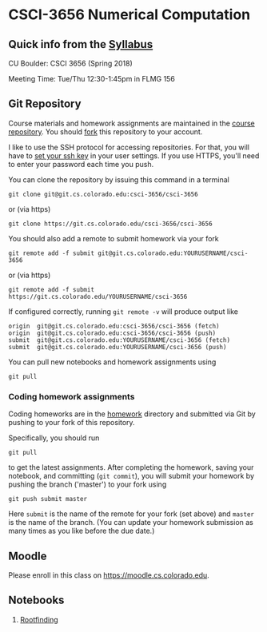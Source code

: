 # CSCI-3656 Numerical Computation

## Quick info from the [Syllabus](Syllabus.md)

CU Boulder: CSCI 3656 (Spring 2018)

Meeting Time: Tue/Thu 12:30-1:45pm in FLMG 156

## Git Repository

Course materials and homework assignments are maintained in the
[course repository](https://git.cs.colorado.edu/csci-3656/csci-3656).
You should
[fork](https://git.cs.colorado.edu/csci-3656/csci-3656/forks/new) this
repository to your account.

I like to use the SSH protocol for accessing repositories.  For that,
you will have to
[set your ssh key](https://git.cs.colorado.edu/profile/keys) in your
user settings.  If you use HTTPS, you'll need to enter your password
each time you push.

You can clone the repository by issuing this command in a terminal

    git clone git@git.cs.colorado.edu:csci-3656/csci-3656

or (via https)

    git clone https://git.cs.colorado.edu/csci-3656/csci-3656

You should also add a remote to submit homework via your fork

    git remote add -f submit git@git.cs.colorado.edu:YOURUSERNAME/csci-3656

or (via https)

    git remote add -f submit https://git.cs.colorado.edu/YOURUSERNAME/csci-3656

If configured correctly, running `git remote -v` will produce output
like

    origin  git@git.cs.colorado.edu:csci-3656/csci-3656 (fetch)
    origin  git@git.cs.colorado.edu:csci-3656/csci-3656 (push)
    submit  git@git.cs.colorado.edu:YOURUSERNAME/csci-3656 (fetch)
    submit  git@git.cs.colorado.edu:YOURUSERNAME/csci-3656 (push)

You can pull new notebooks and homework assignments using

    git pull

### Coding homework assignments

Coding homeworks are in the [homework](homework/) directory and
submitted via Git by pushing to your fork of this repository.

Specifically, you should run

    git pull

to get the latest assignments.  After completing the homework, saving
your notebook, and committing (`git commit`), you will submit your
homework by pushing the branch ('master') to your fork using

    git push submit master

Here `submit` is the name of the remote for your fork (set above) and
`master` is the name of the branch.  (You can update your homework
submission as many times as you like before the due date.)

## Moodle

Please enroll in this class on https://moodle.cs.colorado.edu.

## Notebooks

1. [Rootfinding](Rootfinding.ipynb)

